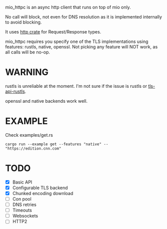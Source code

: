 
mio_httpc is an async http client that runs on top of mio only. 

No call will block, not even for DNS resolution as it is implemented internally to avoid blocking.

It uses [http crate](https://crates.io/crates/http) for Request/Response types.

mio_httpc requires you specify one of the TLS implementations using features: rustls, native, openssl. Not picking any feature will NOT work, as all calls will be no-op.

# WARNING

rustls is unreliable at the moment. I'm not sure if the issue is rustls or [tls-api-rustls](https://crates.io/crates/tls-api-rustls).

openssl and native backends work well.

# EXAMPLE

Check examples/get.rs

```
cargo run --example get --features "native" -- "https://edition.cnn.com"
```


# TODO

- [x] Basic API
- [x] Configurable TLS backend
- [x] Chunked encoding download
- [ ] Con pool
- [ ] DNS retries
- [ ] Timeouts
- [ ] Websockets
- [ ] HTTP2
